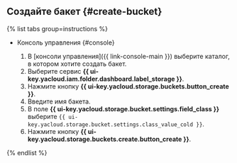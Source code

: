 ## Создайте бакет {#create-bucket}

{% list tabs group=instructions %}

- Консоль управления {#console}

  1. В [консоли управления]({{ link-console-main }}) выберите каталог, в котором хотите создать бакет.
  1. Выберите сервис **{{ ui-key.yacloud.iam.folder.dashboard.label_storage }}**.
  1. Нажмите кнопку **{{ ui-key.yacloud.storage.buckets.button_create }}**.
  1. Введите имя бакета.
  1. В поле **{{ ui-key.yacloud.storage.bucket.settings.field_class }}** выберите `{{ ui-key.yacloud.storage.bucket.settings.class_value_cold }}`.
  1. Нажмите кнопку **{{ ui-key.yacloud.storage.buckets.create.button_create }}**.
  
{% endlist %}